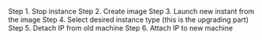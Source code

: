 Step 1. Stop instance 
Step 2. Create image
Step 3. Launch new instant from the image 
Step 4. Select desired instance type (this is the upgrading part)
Step 5. Detach IP from old machine 
Step 6. Attach IP to new machine